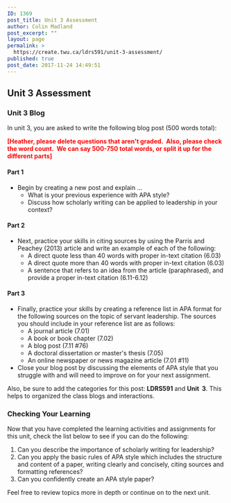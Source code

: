 ```yaml
---
ID: 1369
post_title: Unit 3 Assessment
author: Colin Madland
post_excerpt: ""
layout: page
permalink: >
  https://create.twu.ca/ldrs591/unit-3-assessment/
published: true
post_date: 2017-11-24 14:49:51
---
```

<h2>Unit 3 Assessment</h2>
<h3>Unit 3 Blog</h3>
In unit 3, you are asked to write the following blog post (500 words total):

<strong><span style="color: #ff0000">[Heather, please delete questions that aren't graded.  Also, please check the word count.  We can say 500-750 total words, or split it up for the different parts]</span></strong>
<h4>Part 1</h4>
<ul>
 	<li>Begin by creating a new post and explain ...
<ul>
 	<li>What is your previous experience with APA style?</li>
 	<li>Discuss how scholarly writing can be applied to leadership in your context?</li>
</ul>
</li>
</ul>
<h4>Part 2</h4>
<ul>
 	<li>Next, practice your skills in citing sources by using the Parris and Peachey (2013) article and write an example of each of the following:
<ul>
 	<li>A direct quote less than 40 words with proper in-text citation (6.03)</li>
 	<li>A direct quote more than 40 words with proper in-text citation (6.03)</li>
 	<li>A sentence that refers to an idea from the article (paraphrased), and provide a proper in-text citation (6.11-6.12)</li>
</ul>
</li>
</ul>
<h4>Part 3</h4>
<ul>
 	<li>Finally, practice your skills by creating a reference list in APA format for the following sources on the topic of servant leadership. The sources you should include in your reference list are as follows:
<ul>
 	<li>A journal article (7.01)</li>
 	<li>A book or book chapter (7.02)</li>
 	<li>A blog post (7.11 #76)</li>
 	<li>A doctoral dissertation or master's thesis (7.05)</li>
 	<li>An online newspaper or news magazine article (7.01 #11)</li>
</ul>
</li>
 	<li>Close your blog post by discussing the elements of APA style that you struggle with and will need to improve on for your next assignment.</li>
</ul>
Also, be sure to add the categories for this post: <strong>LDRS591</strong> and <strong>Unit  3</strong>. This helps to organized the class blogs and interactions.
<h3>Checking Your Learning</h3>
Now that you have completed the learning activities and assignments for this unit, check the list below to see if you can do the following:
<ol>
 	<li>Can you describe the importance of scholarly writing for leadership?</li>
 	<li>Can you apply the basic rules of APA style which includes the structure and content of a paper, writing clearly and concisely, citing sources and formatting references?</li>
 	<li>Can you confidently create an APA style paper?</li>
</ol>
Feel free to review topics more in depth or continue on to the next unit.
<h3></h3>
&nbsp;

&nbsp;

&nbsp;